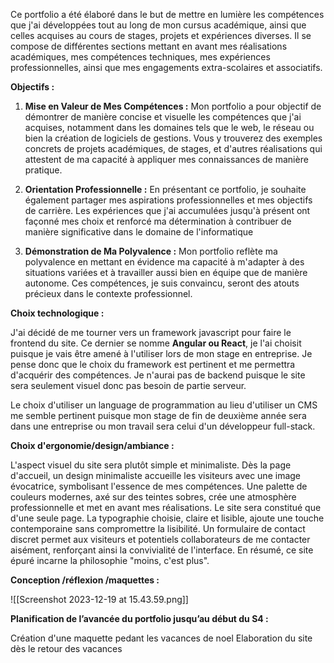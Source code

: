 Ce portfolio a été élaboré dans le but de mettre en lumière les compétences que j'ai développées tout au long de mon cursus académique, ainsi que celles acquises au cours de stages, projets et expériences diverses. Il se compose de différentes sections mettant en avant mes réalisations académiques, mes compétences techniques, mes expériences professionnelles, ainsi que mes engagements extra-scolaires et associatifs.

**Objectifs :**

1. **Mise en Valeur de Mes Compétences :** Mon portfolio a pour objectif de démontrer de manière concise et visuelle les compétences que j'ai acquises, notamment dans les domaines tels que le web, le réseau ou bien la création de logiciels de gestions. Vous y trouverez des exemples concrets de projets académiques, de stages, et d'autres réalisations qui attestent de ma capacité à appliquer mes connaissances de manière pratique.

2. **Orientation Professionnelle :** En présentant ce portfolio, je souhaite également partager mes aspirations professionnelles et mes objectifs de carrière. Les expériences que j'ai accumulées jusqu'à présent ont façonné mes choix et renforcé ma détermination à contribuer de manière significative dans le domaine de l'informatique

3. **Démonstration de Ma Polyvalence :** Mon portfolio reflète ma polyvalence en mettant en évidence ma capacité à m'adapter à des situations variées et à travailler aussi bien en équipe que de manière autonome. Ces compétences, je suis convaincu, seront des atouts précieux dans le contexte professionnel.

**Choix technologique :**

J'ai décidé de me tourner vers un framework javascript pour faire le frontend du site. Ce dernier se nomme **Angular ou React**, je l'ai choisit puisque je vais être amené à l'utiliser lors de mon stage en entreprise. Je pense donc que le choix du framework est pertinent et me permettra d'acquérir des compétences. Je n'aurai pas de backend puisque le site sera seulement visuel donc pas besoin de partie serveur.

Le choix d'utiliser un language de programmation au lieu d'utiliser un CMS me semble pertinent puisque mon stage de fin de deuxième année sera dans une entreprise ou mon travail sera celui d'un développeur full-stack.

**Choix d'ergonomie/design/ambiance :**

L'aspect visuel du site sera plutôt simple et minimaliste. Dès la page d'accueil, un design minimaliste accueille les visiteurs avec une image évocatrice, symbolisant l'essence de mes compétences. Une palette de couleurs modernes, axé sur des teintes sobres, crée une atmosphère professionnelle et met en avant mes réalisations. Le site sera constitué que d'une seule page. La typographie choisie, claire et lisible, ajoute une touche contemporaine sans compromettre la lisibilité. Un formulaire de contact discret permet aux visiteurs et potentiels collaborateurs de me contacter aisément, renforçant ainsi la convivialité de l'interface. En résumé, ce site épuré incarne la philosophie "moins, c'est plus".

**Conception /réflexion /maquettes :**

![[Screenshot 2023-12-19 at 15.43.59.png]]

**Planification de l’avancée du portfolio jusqu’au début du S4 :**

Création d'une maquette pedant les vacances de noel
Elaboration du site dès le retour des vacances